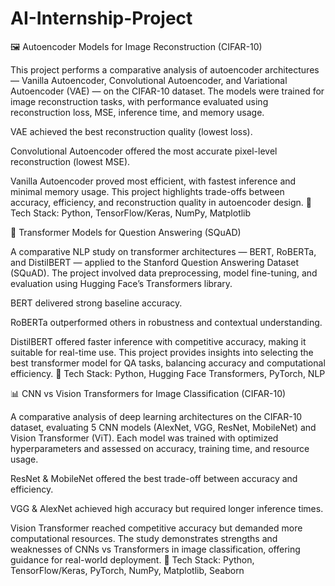 # AI-Internship-Project
🖼️ Autoencoder Models for Image Reconstruction (CIFAR-10)

This project performs a comparative analysis of autoencoder architectures — Vanilla Autoencoder, Convolutional Autoencoder, and Variational Autoencoder (VAE) — on the CIFAR-10 dataset. The models were trained for image reconstruction tasks, with performance evaluated using reconstruction loss, MSE, inference time, and memory usage.

VAE achieved the best reconstruction quality (lowest loss).

Convolutional Autoencoder offered the most accurate pixel-level reconstruction (lowest MSE).

Vanilla Autoencoder proved most efficient, with fastest inference and minimal memory usage.
This project highlights trade-offs between accuracy, efficiency, and reconstruction quality in autoencoder design.
🔹 Tech Stack: Python, TensorFlow/Keras, NumPy, Matplotlib 

📝 Transformer Models for Question Answering (SQuAD)

A comparative NLP study on transformer architectures — BERT, RoBERTa, and DistilBERT — applied to the Stanford Question Answering Dataset (SQuAD). The project involved data preprocessing, model fine-tuning, and evaluation using Hugging Face’s Transformers library.

BERT delivered strong baseline accuracy.

RoBERTa outperformed others in robustness and contextual understanding.

DistilBERT offered faster inference with competitive accuracy, making it suitable for real-time use.
This project provides insights into selecting the best transformer model for QA tasks, balancing accuracy and computational efficiency.
🔹 Tech Stack: Python, Hugging Face Transformers, PyTorch, NLP 

📊 CNN vs Vision Transformers for Image Classification (CIFAR-10)

A comparative analysis of deep learning architectures on the CIFAR-10 dataset, evaluating 5 CNN models (AlexNet, VGG, ResNet, MobileNet) and Vision Transformer (ViT). Each model was trained with optimized hyperparameters and assessed on accuracy, training time, and resource usage.

ResNet & MobileNet offered the best trade-off between accuracy and efficiency.

VGG & AlexNet achieved high accuracy but required longer inference times.

Vision Transformer reached competitive accuracy but demanded more computational resources.
The study demonstrates strengths and weaknesses of CNNs vs Transformers in image classification, offering guidance for real-world deployment.
🔹 Tech Stack: Python, TensorFlow/Keras, PyTorch, NumPy, Matplotlib, Seaborn
